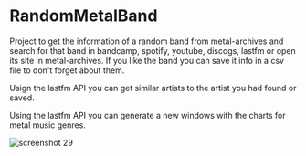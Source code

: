 # RandomMetalBand

Project to get the information of a random band from metal-archives and search for that band in bandcamp, spotify, youtube, discogs, lastfm or open its site in metal-archives. If you like the band you can save it info in a csv file to don't forget about them.

Usign the lastfm API you can get similar artists to the artist you had found or saved.

Using the lastfm API you can generate a new windows with the charts for metal music genres.

![screenshot 29](https://user-images.githubusercontent.com/42107571/230783709-60628bd3-dd63-47a3-9d0e-8b62f3448e88.jpg)
